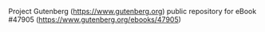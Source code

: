Project Gutenberg (https://www.gutenberg.org) public repository for
eBook #47905 (https://www.gutenberg.org/ebooks/47905)
